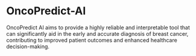 # OncoPredict-AI
OncoPredict AI aims to provide a highly reliable and interpretable tool that can significantly aid in the early and accurate diagnosis of breast cancer, contributing to improved patient outcomes and enhanced healthcare decision-making.
